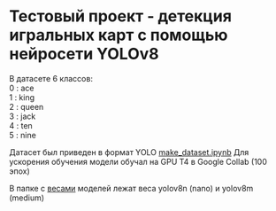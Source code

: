 # Тестовый проект - детекция игральных карт с помощью нейросети YOLOv8  

В датасете 6 классов:  
0 : ace  
1 : king  
2 : queen  
3 : jack  
4 : ten  
5 : nine  


Датасет был приведен в формат YOLO [make_dataset.ipynb](https://github.com/Summit2/Yolo_detecting_cards/blob/main/make_dataset.ipynb)
Для ускорения обучения модели обучал на GPU T4 в Google Collab (100 эпох)  


В папке с [весами](https://github.com/Summit2/Yolo_detecting_cards/tree/main/best_weights) моделей лежат веса yolov8n (nano) и yolov8m (medium)  

